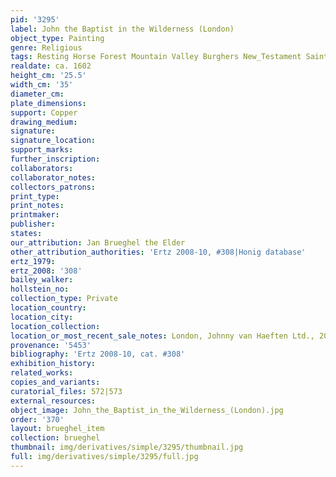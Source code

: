 ```yaml
---
pid: '3295'
label: John the Baptist in the Wilderness (London)
object_type: Painting
genre: Religious
tags: Resting Horse Forest Mountain Valley Burghers New_Testament Saint
realdate: ca. 1602
height_cm: '25.5'
width_cm: '35'
diameter_cm: 
plate_dimensions: 
support: Copper
drawing_medium: 
signature: 
signature_location: 
support_marks: 
further_inscription: 
collaborators: 
collaborator_notes: 
collectors_patrons: 
print_type: 
print_notes: 
printmaker: 
publisher: 
states: 
our_attribution: Jan Brueghel the Elder
other_attribution_authorities: 'Ertz 2008-10, #308|Honig database'
ertz_1979: 
ertz_2008: '308'
bailey_walker: 
hollstein_no: 
collection_type: Private
location_country: 
location_city: 
location_collection: 
location_or_most_recent_sale_notes: London, Johnny van Haeften Ltd., 2005
provenance: '5453'
bibliography: 'Ertz 2008-10, cat. #308'
exhibition_history: 
related_works: 
copies_and_variants: 
curatorial_files: 572|573
external_resources: 
object_image: John_the_Baptist_in_the_Wilderness_(London).jpg
order: '370'
layout: brueghel_item
collection: brueghel
thumbnail: img/derivatives/simple/3295/thumbnail.jpg
full: img/derivatives/simple/3295/full.jpg
---
```

